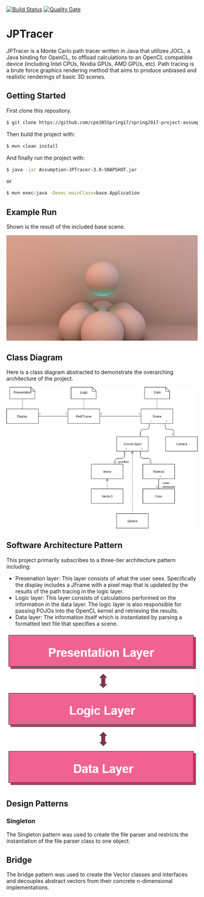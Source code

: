 [![Build Status](https://travis-ci.org/cpe305Spring17/spring2017-project-assumption.svg?branch=master)](https://travis-ci.org/cpe305Spring17/spring2017-project-assumption) [![Quality Gate](https://sonarqube.com/api/badges/gate?key=Assumption%3AAssumption-JPTracer)](https://sonarqube.com/dashboard/index/Assumption%3AAssumption-JPTracer)

# JPTracer
JPTracer is a Monte Carlo path tracer written in Java that utilizes JOCL, a Java binding for OpenCL, to offload calculations to an OpenCL compatible device (including Intel CPUs, Nvidia GPUs, AMD GPUs, etc). Path tracing is a brute force graphics rendering method that aims to produce unbiased and realistic renderings of basic 3D scenes.

## Getting Started
First clone this repository.
```bash
$ git clone https://github.com/cpe305Spring17/spring2017-project-assumption.git
```

Then build the project with:
```bash
$ mvn clean install
```

And finally run the project with:
```bash
$ java -jar Assumption-JPTracer-3.0-SNAPSHOT.jar
```
or
```bash
$ mvn exec:java -Dexec.mainClass=base.Application
```

## Example Run
Shown is the result of the included base scene.

![Base Scene](images/scene1.jpg)

## Class Diagram
Here is a class diagram abstracted to demonstrate the overarching architecture of the project.

![Class Diagram](images/classdiagram.png)

## Software Architecture Pattern
This project primarily subscribes to a three-tier architecture pattern including:
 * Presenation layer: This layer consists of what the user sees. Specifically the display includes a JFrame with a pixel map that is updated by the results of the path tracing in the logic layer.
 * Logic layer: This layer consists of calculations performed on the information in the data layer. The logic layer is also responsible for passing POJOs into the OpenCL kernel and retrieving the results.
 * Data layer: The information itself which is instantiated by parsing a formatted text file that specifies a scene.

![Architecture Pattern](images/architecture.png)


## Design Patterns
### Singleton
The Singleton pattern was used to create the file parser and restricts the instantiation of the file parser class to one object.

## Bridge
The bridge pattern was used to create the Vector classes and interfaces and decouples abstract vectors from their concrete n-dimensional implementations.
